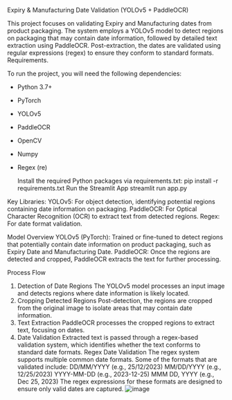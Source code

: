 Expiry & Manufacturing Date Validation (YOLOv5 + PaddleOCR)

This project focuses on validating Expiry and Manufacturing dates from product packaging. The system employs a YOLOv5 model to detect regions on packaging that may contain date information, followed by detailed text extraction using PaddleOCR. Post-extraction, the dates are validated using regular expressions (regex) to ensure they conform to standard formats.
Requirements.

To run the project, you will need the following dependencies:
* Python 3.7+
* PyTorch
* YOLOv5
* PaddleOCR
* OpenCV
* Numpy
* Regex (re)

  Install the required Python packages via requirements.txt:
  pip install -r requirements.txt
  Run the Streamlit App
  streamlit run app.py


Key Libraries:
YOLOv5: For object detection, identifying potential regions containing date information on packaging.
PaddleOCR: For Optical Character Recognition (OCR) to extract text from detected regions.
Regex: For date format validation.

Model Overview
YOLOv5 (PyTorch): Trained or fine-tuned to detect regions that potentially contain date information on product packaging, such as Expiry Date and Manufacturing Date.
PaddleOCR: Once the regions are detected and cropped, PaddleOCR extracts the text for further processing.

Process Flow
1. Detection of Date Regions
The YOLOv5 model processes an input image and detects regions where date information is likely located.
2. Cropping Detected Regions
Post-detection, the regions are cropped from the original image to isolate areas that may contain date information.
3. Text Extraction
PaddleOCR processes the cropped regions to extract text, focusing on dates.
4. Date Validation
Extracted text is passed through a regex-based validation system, which identifies whether the text conforms to standard date formats.
Regex Date Validation
The regex system supports multiple common date formats. Some of the formats that are validated include:
DD/MM/YYYY (e.g., 25/12/2023)
MM/DD/YYYY (e.g., 12/25/2023)
YYYY-MM-DD (e.g., 2023-12-25)
MMM DD, YYYY (e.g., Dec 25, 2023)
The regex expressions for these formats are designed to ensure only valid dates are captured.
![image](https://github.com/user-attachments/assets/34a30bc1-5664-4d9e-ba52-1e07b516039d)
   



